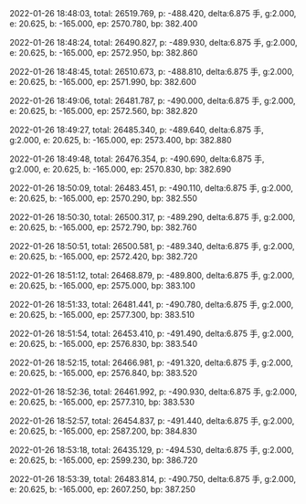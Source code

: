 2022-01-26 18:48:03, total: 26519.769, p: -488.420, delta:6.875 手, g:2.000, e: 20.625, b: -165.000, ep: 2570.780, bp: 382.400

2022-01-26 18:48:24, total: 26490.827, p: -489.930, delta:6.875 手, g:2.000, e: 20.625, b: -165.000, ep: 2572.950, bp: 382.860

2022-01-26 18:48:45, total: 26510.673, p: -488.810, delta:6.875 手, g:2.000, e: 20.625, b: -165.000, ep: 2571.990, bp: 382.600

2022-01-26 18:49:06, total: 26481.787, p: -490.000, delta:6.875 手, g:2.000, e: 20.625, b: -165.000, ep: 2572.560, bp: 382.820

2022-01-26 18:49:27, total: 26485.340, p: -489.640, delta:6.875 手, g:2.000, e: 20.625, b: -165.000, ep: 2573.400, bp: 382.880

2022-01-26 18:49:48, total: 26476.354, p: -490.690, delta:6.875 手, g:2.000, e: 20.625, b: -165.000, ep: 2570.830, bp: 382.690

2022-01-26 18:50:09, total: 26483.451, p: -490.110, delta:6.875 手, g:2.000, e: 20.625, b: -165.000, ep: 2570.290, bp: 382.550

2022-01-26 18:50:30, total: 26500.317, p: -489.290, delta:6.875 手, g:2.000, e: 20.625, b: -165.000, ep: 2572.790, bp: 382.760

2022-01-26 18:50:51, total: 26500.581, p: -489.340, delta:6.875 手, g:2.000, e: 20.625, b: -165.000, ep: 2572.420, bp: 382.720

2022-01-26 18:51:12, total: 26468.879, p: -489.800, delta:6.875 手, g:2.000, e: 20.625, b: -165.000, ep: 2575.000, bp: 383.100

2022-01-26 18:51:33, total: 26481.441, p: -490.780, delta:6.875 手, g:2.000, e: 20.625, b: -165.000, ep: 2577.300, bp: 383.510

2022-01-26 18:51:54, total: 26453.410, p: -491.490, delta:6.875 手, g:2.000, e: 20.625, b: -165.000, ep: 2576.830, bp: 383.540

2022-01-26 18:52:15, total: 26466.981, p: -491.320, delta:6.875 手, g:2.000, e: 20.625, b: -165.000, ep: 2576.840, bp: 383.520

2022-01-26 18:52:36, total: 26461.992, p: -490.930, delta:6.875 手, g:2.000, e: 20.625, b: -165.000, ep: 2577.310, bp: 383.530

2022-01-26 18:52:57, total: 26454.837, p: -491.440, delta:6.875 手, g:2.000, e: 20.625, b: -165.000, ep: 2587.200, bp: 384.830

2022-01-26 18:53:18, total: 26435.129, p: -494.530, delta:6.875 手, g:2.000, e: 20.625, b: -165.000, ep: 2599.230, bp: 386.720

2022-01-26 18:53:39, total: 26483.814, p: -490.750, delta:6.875 手, g:2.000, e: 20.625, b: -165.000, ep: 2607.250, bp: 387.250